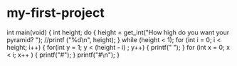 # my-first-project
int main(void)
{
    int height;
    do
    {
    height = get_int("How high do you want your pyramid? ");
    //printf ("%d\n", height);
    }
    while (height < 1);
    for (int i = 0; i < height; i++)
    {
        for(int y = 1; y < (height - i) ; y++)
        {
            printf(" ");
        }
        for (int x = 0; x < i; x++ )
        {
            printf("#");
        }
        printf("#\n");
    }
    
